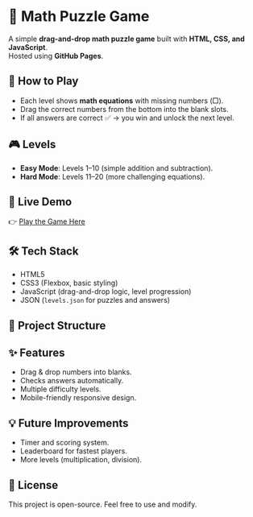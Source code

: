 # 🎲 Math Puzzle Game  

A simple **drag-and-drop math puzzle game** built with **HTML, CSS, and JavaScript**.  
Hosted using **GitHub Pages**.  

## 📖 How to Play  
- Each level shows **math equations** with missing numbers (□).  
- Drag the correct numbers from the bottom into the blank slots.  
- If all answers are correct ✅ → you win and unlock the next level.  

## 🎮 Levels  
- **Easy Mode**: Levels 1–10 (simple addition and subtraction).  
- **Hard Mode**: Levels 11–20 (more challenging equations).  

## 🚀 Live Demo  
👉 [Play the Game Here](https://sommotisubbeni-wq.github.io/Math-Puzzle-/)  

## 🛠️ Tech Stack  
- HTML5  
- CSS3 (Flexbox, basic styling)  
- JavaScript (drag-and-drop logic, level progression)  
- JSON (`levels.json` for puzzles and answers)  

## 📂 Project Structure
## ✨ Features  
- Drag & drop numbers into blanks.  
- Checks answers automatically.  
- Multiple difficulty levels.  
- Mobile-friendly responsive design.  

## 💡 Future Improvements  
- Timer and scoring system.  
- Leaderboard for fastest players.  
- More levels (multiplication, division).  

## 📜 License  
This project is open-source. Feel free to use and modify.

